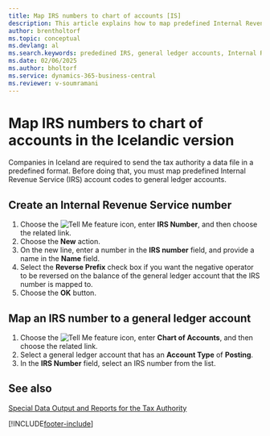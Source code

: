 ```yaml
---
title: Map IRS numbers to chart of accounts [IS]
description: This article explains how to map predefined Internal Revenue Service (IRS) account codes to general ledger accounts.
author: brentholtorf
ms.topic: conceptual
ms.devlang: al
ms.search.keywords: prededined IRS, general ledger accounts, Internal Revenue Service
ms.date: 02/06/2025
ms.author: bholtorf
ms.service: dynamics-365-business-central
ms.reviewer: v-soumramani
---
```


# Map IRS numbers to chart of accounts in the Icelandic version

Companies in Iceland are required to send the tax authority a data file in a predefined format. Before doing that, you must map predefined Internal Revenue Service (IRS) account codes to general ledger accounts.  

## Create an Internal Revenue Service number  

1. Choose the ![Tell Me feature](../../media/ui-search/search_small.png "Tell me what you want to do") icon, enter **IRS Number**, and then choose the related link.  
1. Choose the **New** action.  
1. On the new line, enter a number in the **IRS number** field, and provide a name in the **Name** field.  
1. Select the **Reverse Prefix** check box if you want the negative operator to be reversed on the balance of the general ledger account that the IRS number is mapped to.  
1. Choose the **OK** button.  

## Map an IRS number to a general ledger account  

1. Choose the ![Tell Me feature](../../media/ui-search/search_small.png "Tell me what you want to do") icon, enter **Chart of Accounts**, and then choose the related link.  
1. Select a general ledger account that has an **Account Type** of **Posting**.  
1. In the **IRS Number** field, select an IRS number from the list.  

## See also

 [Special Data Output and Reports for the Tax Authority](special-data-output-and-reports-for-the-tax-authority.md)

[!INCLUDE[footer-include](../../includes/footer-banner.md)]
